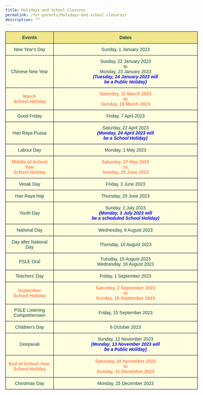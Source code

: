 ```yaml
---
title: Holidays and School Closures
permalink: /for-parents/holidays-and-school-closures/
description: ""
---
```

<style type="text/css">
.tg  {border-collapse:collapse;border-spacing:0;margin:0px auto;}
.tg td{border-color:black;border-style:solid;border-width:1px;font-family:Arial, sans-serif;font-size:14px;
  overflow:hidden;padding:10px 5px;word-break:normal;}
.tg th{border-color:black;border-style:solid;border-width:1px;font-family:Arial, sans-serif;font-size:14px;
  font-weight:normal;overflow:hidden;padding:10px 5px;word-break:normal;}
.tg .tg-yhj4{background-color:#FFFFE0;color:#0C463A;text-align:center;vertical-align:middle}
.tg .tg-yhj7{background-color:#F0E68C;color:#0C463A;text-align:center;vertical-align:middle}
.tg .tg-yhj8{background-color:#FFFFE0;color:#0C463A;text-align:center;vertical-align:middle}
</style>
<!--<table class="tg">-->
	
<table class="tg" style="undefined; table-layout: fixed; width: 600px">
<colgroup>
<col style="width: 150px">
	<col style="width: 450px">
</colgroup>

<tbody>
  <tr>
    <td class="tg-yhj7"><b>Events</b><br></td>
		<td class="tg-yhj7"><b>Dates</b><br></td>
  </tr>
	<tr>
    <td class="tg-yhj8">New Year's Day<br></td>
    <td class="tg-yhj8">Sunday, 1 January 2023<br></td>
  </tr>
	<tr>
    <td class="tg-yhj8">Chinese New Year<br></td>
    <td class="tg-yhj8">Sunday, 22 January 2023<br>to<br>Monday, 23 January 2023<br><b style="color:blue"><em>(Tuesday, 24 January 2023 will<br>be a Public Holiday)</em></b></td>
 </tr>
<tr><td class="tg-yhj8"><b style="color:#FF7F50">March<br>School Holiday<br></b></td>
		<td class="tg-yhj8"><b style="color:#FF7F50">Saturday, 11 March 2023<br>to<br>Sunday, 19 March 2023</b></td>
</tr>
		<tr>
    <td class="tg-yhj8">Good Friday<br></td>
    <td class="tg-yhj8">Friday, 7 April 2023<br>
	</td></tr>
	<tr>
    <td class="tg-yhj8">Hari Raya Puasa<br></td>
    <td class="tg-yhj8">Saturday, 22 April 2023<br><b style="color:blue"><em>(Monday, 24 April 2023 will<br>be a School Holiday)</em></b>
	</td></tr>
	<tr>
    <td class="tg-yhj8">Labour Day<br></td>
    <td class="tg-yhj8">Monday, 1 May 2023<br>
	</td>
	</tr>
	<tr><td class="tg-yhj8"><b style="color:#FF7F50">Middle of School Year<br>School Holiday<br></b></td>
		<td class="tg-yhj8"><b style="color:#FF7F50">Saturday, 27 May 2023<br>to<br>Sunday, 25 June 2023</b></td>
	</tr>
	<tr>
    <td class="tg-yhj8">Vesak Day<br></td>
    <td class="tg-yhj8">Friday, 2 June 2023<br>
	</td>
	</tr>
	<tr>
    <td class="tg-yhj8">Hari Raya Haji<br></td>
    <td class="tg-yhj8">Thursday, 29 June 2023<br>
	</td>
	</tr>
	<tr>
    <td class="tg-yhj8">Youth Day<br></td>
    <td class="tg-yhj8">Sunday, 2 July 2023<br><b style="color:blue"><em>(Monday, 3 July 2023 will<br>be a scheduled School Holiday)</em></b></td>
	</tr>
  <tr>
    <td class="tg-yhj8">National Day<br></td>
    <td class="tg-yhj8">Wednesday, 9 August 2023<br></td>
  </tr>
	<tr>
    <td class="tg-yhj8">Day after National Day<br></td>
    <td class="tg-yhj8">Thursday, 10 August 2023<br></td>
  </tr>
	<tr>
    <td class="tg-yhj8">PSLE Oral<br></td>
    <td class="tg-yhj8">Tuesday, 15 August 2023<br>Wednesday. 16 August 2023</td>
  </tr>
  <tr>
    <td class="tg-yhj8">Teachers' Day<br></td>
    <td class="tg-yhj8">Friday, 1 September 2023<br></td>
  </tr>
	<tr>
		<td class="tg-yhj8"><b style="color:#FF7F50">September<br>School Holiday<br></b></td>
		<td class="tg-yhj8"><b style="color:#FF7F50">Saturday, 2 September 2023<br>to<br>Sunday, 10 September 2023</b></td>
	</tr>
	 <tr>
    <td class="tg-yhj8">PSLE Listening Comprehension<br></td>
    <td class="tg-yhj8">Friday, 15 September 2023<br></td>
  </tr>
  <tr>
    <td class="tg-yhj8">Children's Day<br></td>
    <td class="tg-yhj8">6 October 2023<br></td>
  </tr>
	<tr>
    <td class="tg-yhj8">Deepavali<br></td>
    <td class="tg-yhj8">Sunday, 12 November 2023<br><b style="color:blue"><em>(Monday, 13 November 2023 will<br>be a Public Holiday)</em></b></td>
  </tr>
	<tr>
		<td class="tg-yhj8"><b style="color:#FF7F50">End of School Year,<br>School Holiday<br></b></td>
		<td class="tg-yhj8"><b style="color:#FF7F50">Saturday, 18 November 2023<br>to<br>Sunday, 31 December 2023</b></td>
	</tr>
	<tr>
    <td class="tg-yhj8">Christmas Day<br></td>
		<td class="tg-yhj8">Monday, 25 December 2023</td>
	</tr>
</tbody>
</table>